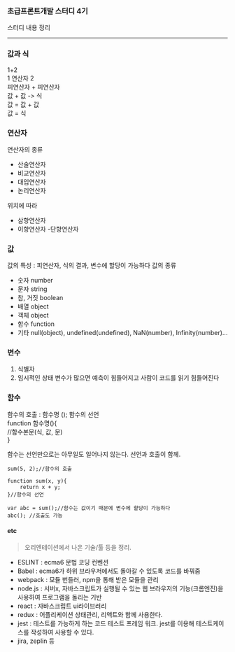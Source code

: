 ### 초급프론트개발 스터디 4기      
스터디 내용 정리

-----
### 값과 식

1+2     
1 연산자 2     
피연산자 + 피연산자     
값 + 값 -> 식      
값 = 값 + 값       
값 = 식       

### 연산자 

연산자의 종류

- 산술연산자
- 비교연산자
- 대입연산자
- 논리연산자

위치에 따라

- 삼항연산자
- 이항연산자
 -단항연산자

### 값
값의 특성 : 피연산자, 식의 결과, 변수에 할당이 가능하다
값의 종류
- 숫자 number
- 문자 string
- 참, 거짓 boolean
- 배열 object
- 객체 object
- 함수 function
- 기타 null(object), undefined(undefined), NaN(number), Infinity(number)...

### 변수
1. 식별자
2. 임시적인 상태
변수가 많으면 예측이 힘들어지고 사람이 코드를 읽기 힘들어진다

### 함수
함수의 호출 : 함수명 ();
함수의 선언      
function 함수명(){     
    //함수본문(식, 값, 문)      
}       

함수는 선언만으로는 아무일도 일어나지 않는다. 선언과 호출이 함께.

```
sum(5, 2);//함수의 호출

function sum(x, y){
    return x + y;
}//함수의 선언

var abc = sum();//함수는 값이기 때문에 변수에 할당이 가능하다
abc(); //호출도 가능
```



#### etc             
> 오리엔테이션에서 나온 기술/툴 등을 정리.
- ESLINT : ecma6 문법 코딩 컨벤션
- Babel : ecma6가 하위 브라우저에서도 돌아갈 수 있도록 코드를 바꿔줌
- webpack : 모듈 번들러, npm을 통해 받은 모듈을 관리
- node.js : 서버x, 자바스크립트가 실행될 수 있는 웹 브라우저의 기능(크롬엔진)을 사용하여 프로그램을 돌리는 기반
- react : 자바스크립트 ui라이브러리
- redux : 어플리케이션 상태관리, 리액트와 함께 사용한다.
- jest : 테스트를 가능하게 하는 코드 테스트 프레임 워크. jest를 이용해 테스트케이스를 작성하여 사용할 수 있다.
- jira, zeplin 등




